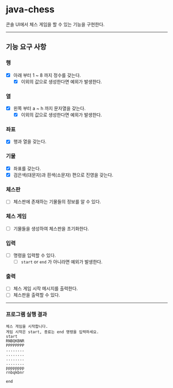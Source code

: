 # java-chess

콘솔 UI에서 체스 게임을 할 수 있는 기능을 구현한다.

---

## 기능 요구 사항

### 행
- [x] 아래 부터 1 ~ 8 까지 정수를 갖는다.
    - [x] 이외의 값으로 생성한다면 예외가 발생한다.

### 열
- [x] 왼쪽 부터 a ~ h 까지 문자열을 갖는다.
    - [x] 이외의 값으로 생성한다면 예외가 발생한다.

### 좌표
- [x] 행과 열을 갖는다.

### 기물
- [x] 좌표를 갖는다.
- [x] 검은색(대문자)과 흰색(소문자) 편으로 진영을 갖는다.

### 체스판
- [ ] 체스판에 존재하는 기물들의 정보를 알 수 있다.

### 체스 게임
- [ ] 기물들을 생성하여 체스판을 초기화한다.

### 입력
- [ ] 명령을 입력할 수 있다.
  - [ ] `start` or `end` 가 아니라면 예외가 발생한다.

### 출력
- [ ] 체스 게임 시작 메시지를 출력한다.
- [ ] 체스판을 출력할 수 있다. 

---

### 프로그램 실행 결과

```shell
체스 게임을 시작합니다.
게임 시작은 start, 종료는 end 명령을 입력하세요.
start
RNBQKBNR
PPPPPPPP
........
........
........
........
pppppppp
rnbqkbnr

end
```

